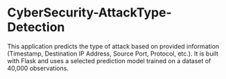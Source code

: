 # CyberSecurity-AttackType-Detection
This application predicts the type of attack based on provided information (Timestamp, Destination IP Address, Source Port, Protocol, etc.). It is built with Flask and uses a selected prediction model trained on a dataset of 40,000 observations.
